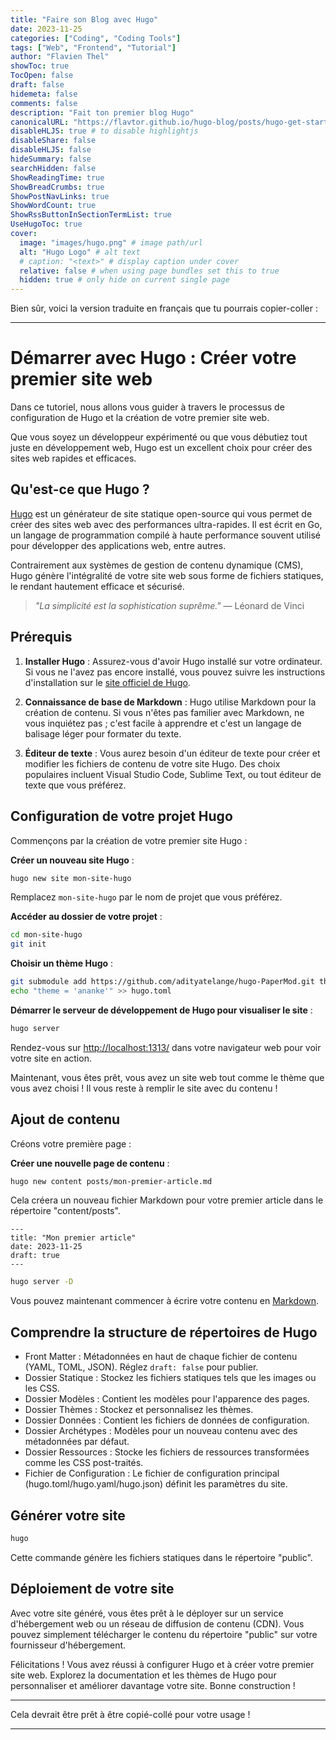 ```yaml
---
title: "Faire son Blog avec Hugo"
date: 2023-11-25
categories: ["Coding", "Coding Tools"]
tags: ["Web", "Frontend", "Tutorial"]
author: "Flavien Thel"
showToc: true
TocOpen: false
draft: false
hidemeta: false
comments: false
description: "Fait ton premier blog Hugo"
canonicalURL: "https://flavtor.github.io/hugo-blog/posts/hugo-get-started"
disableHLJS: true # to disable highlightjs
disableShare: false
disableHLJS: false
hideSummary: false
searchHidden: false
ShowReadingTime: true
ShowBreadCrumbs: true
ShowPostNavLinks: true
ShowWordCount: true
ShowRssButtonInSectionTermList: true
UseHugoToc: true
cover:
  image: "images/hugo.png" # image path/url
  alt: "Hugo Logo" # alt text
  # caption: "<text>" # display caption under cover
  relative: false # when using page bundles set this to true
  hidden: true # only hide on current single page
---
```


Bien sûr, voici la version traduite en français que tu pourrais copier-coller :

---

# Démarrer avec Hugo : Créer votre premier site web

Dans ce tutoriel, nous allons vous guider à travers le processus de configuration de Hugo et la création de votre premier site web.

Que vous soyez un développeur expérimenté ou que vous débutiez tout juste en développement web, Hugo est un excellent choix pour créer des sites web rapides et efficaces.

## Qu'est-ce que Hugo ?

[Hugo](https://gohugo.io/) est un générateur de site statique open-source qui vous permet de créer des sites web avec des performances ultra-rapides. Il est écrit en Go, un langage de programmation compilé à haute performance souvent utilisé pour développer des applications web, entre autres.

Contrairement aux systèmes de gestion de contenu dynamique (CMS), Hugo génère l'intégralité de votre site web sous forme de fichiers statiques, le rendant hautement efficace et sécurisé.

> _"La simplicité est la sophistication suprême."_ — Léonard de Vinci

## Prérequis

1. **Installer Hugo** : Assurez-vous d'avoir Hugo installé sur votre ordinateur. Si vous ne l'avez pas encore installé, vous pouvez suivre les instructions d'installation sur le [site officiel de Hugo](https://gohugo.io/getting-started/installing/).

2. **Connaissance de base de Markdown** : Hugo utilise Markdown pour la création de contenu. Si vous n'êtes pas familier avec Markdown, ne vous inquiétez pas ; c'est facile à apprendre et c'est un langage de balisage léger pour formater du texte.

3. **Éditeur de texte** : Vous aurez besoin d'un éditeur de texte pour créer et modifier les fichiers de contenu de votre site Hugo. Des choix populaires incluent Visual Studio Code, Sublime Text, ou tout éditeur de texte que vous préférez.

## Configuration de votre projet Hugo

Commençons par la création de votre premier site Hugo :

**Créer un nouveau site Hugo** :

```bash
hugo new site mon-site-hugo
```

Remplacez `mon-site-hugo` par le nom de projet que vous préférez.

**Accéder au dossier de votre projet** :

```bash
cd mon-site-hugo
git init
```

**Choisir un thème Hugo** :

```bash
git submodule add https://github.com/adityatelange/hugo-PaperMod.git themes/PaperMod
echo "theme = 'ananke'" >> hugo.toml
```

**Démarrer le serveur de développement de Hugo pour visualiser le site** :

```bash
hugo server
```

Rendez-vous sur [http://localhost:1313/](http://localhost:1313/) dans votre navigateur web pour voir votre site en action.

Maintenant, vous êtes prêt, vous avez un site web tout comme le thème que vous avez choisi ! Il vous reste à remplir le site avec du contenu !

## Ajout de contenu

Créons votre première page :

**Créer une nouvelle page de contenu** :

```bash
hugo new content posts/mon-premier-article.md
```

Cela créera un nouveau fichier Markdown pour votre premier article dans le répertoire "content/posts".

```
---
title: "Mon premier article"
date: 2023-11-25
draft: true
---
```

```bash
hugo server -D
```

Vous pouvez maintenant commencer à écrire votre contenu en [Markdown](https://commonmark.org/help/).

## Comprendre la structure de répertoires de Hugo
- Front Matter : Métadonnées en haut de chaque fichier de contenu (YAML, TOML, JSON). Réglez `draft: false` pour publier.
- Dossier Statique : Stockez les fichiers statiques tels que les images ou les CSS.
- Dossier Modèles : Contient les modèles pour l'apparence des pages.
- Dossier Thèmes : Stockez et personnalisez les thèmes.
- Dossier Données : Contient les fichiers de données de configuration.
- Dossier Archétypes : Modèles pour un nouveau contenu avec des métadonnées par défaut.
- Dossier Ressources : Stocke les fichiers de ressources transformées comme les CSS post-traités.
- Fichier de Configuration : Le fichier de configuration principal (hugo.toml/hugo.yaml/hugo.json) définit les paramètres du site.

## Générer votre site

```bash
hugo
```

Cette commande génère les fichiers statiques dans le répertoire "public".

## Déploiement de votre site

Avec votre site généré, vous êtes prêt à le déployer sur un service d'hébergement web ou un réseau de diffusion de contenu (CDN). Vous pouvez simplement télécharger le contenu du répertoire "public" sur votre fournisseur d'hébergement.

Félicitations ! Vous avez réussi à configurer Hugo et à créer votre premier site web. Explorez la documentation et les thèmes de Hugo pour personnaliser et améliorer davantage votre site. Bonne construction !

---

Cela devrait être prêt à être copié-collé pour votre usage !

---